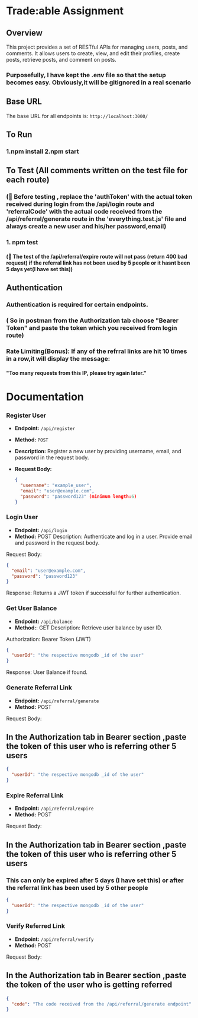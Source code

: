 # Trade:able Assignment

## Overview

This project provides a set of RESTful APIs for managing users, posts, and comments. It allows users to create, view, and edit their profiles, create posts, retrieve posts, and comment on posts.

### Purposefully, I have kept the .env file so that the setup becomes easy. Obviously,it will be gitignored in a real scenario

## Base URL

The base URL for all endpoints is: `http://localhost:3000/`

## To Run

### 1.npm install 2.npm start

## To Test (All comments written on the test file for each route)

### (📌 Before testing , replace the 'authToken' with the actual token received during login from the /api/login route and 'referralCode' with the actual code received from the /api/referral/generate route in the 'everything.test.js' file  and always create a new user and his/her password,email)

### 1. npm test

#### (📌 The test of the /api/referral/expire route will not pass (return 400 bad request) if the referral link has not been used by 5 people or it hasnt been 5 days yet(I have set this))

## Authentication

### Authentication is required for certain endpoints.

### ( So in postman from the Authorization tab choose "Bearer Token" and paste the token which you received from login route)

### Rate Limiting(Bonus): If any of the refrral links are hit 10 times in a row,it will display the message:

#### "Too many requests from this IP, please try again later."

# Documentation

### Register User

- **Endpoint:** `/api/register`
- **Method:** `POST`
- **Description:** Register a new user by providing username, email, and password in the request body.
- **Request Body:**

  ```json
  {
    "username": "example_user",
    "email": "user@example.com",
    "password": "password123" (minimum length:6)
  }
  ```

### Login User

- **Endpoint:** `/api/login`
- **Method:** POST
  Description: Authenticate and log in a user. Provide email and password in the request body.

Request Body:

```json
{
  "email": "user@example.com",
  "password": "password123"
}
```

Response: Returns a JWT token if successful for further authentication.

### Get User Balance

- **Endpoint:** `/api/balance`
- **Method:**: GET
  Description: Retrieve user balance by user ID.

Authorization: Bearer Token (JWT)

```json
{
  "userId": "the respective mongodb _id of the user"
}
```

Response: User Balance if found.

### Generate Referral Link

- **Endpoint:** `/api/referral/generate`
- **Method:** POST

Request Body:

## In the Authorization tab in Bearer section ,paste the token of this user who is referring other 5 users

```json
{
  "userId": "the respective mongodb _id of the user"
}
```

### Expire Referral Link

- **Endpoint:** `/api/referral/expire`
- **Method:** POST

Request Body:

## In the Authorization tab in Bearer section ,paste the token of this user who is referring other 5 users

### This can only be expired after 5 days (I have set this) or after the referral link has been used by 5 other people

```json
{
  "userId": "the respective mongodb _id of the user"
}
```

### Verify Referred Link

- **Endpoint:** `/api/referral/verify`
- **Method:** POST

Request Body:

## In the Authorization tab in Bearer section ,paste the token of the user who is getting referred

```json
{
  "code": "The code received from the /api/referral/generate endpoint"
}
```
